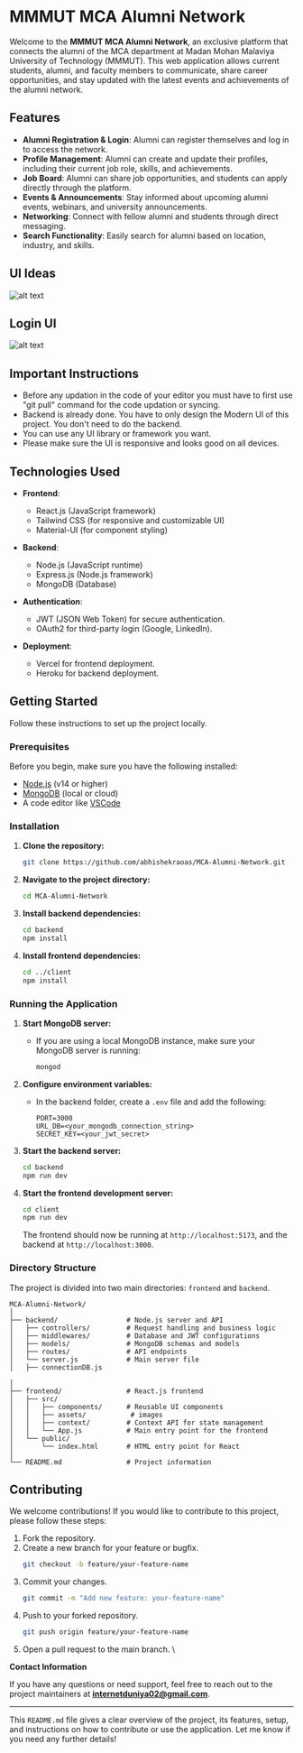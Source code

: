 # MMMUT MCA Alumni Network

Welcome to the **MMMUT MCA Alumni Network**, an exclusive platform that connects the alumni of the MCA department at Madan Mohan Malaviya University of Technology (MMMUT). This web application allows current students, alumni, and faculty members to communicate, share career opportunities, and stay updated with the latest events and achievements of the alumni network.

## Features

- **Alumni Registration & Login**: Alumni can register themselves and log in to access the network.
- **Profile Management**: Alumni can create and update their profiles, including their current job role, skills, and achievements.
- **Job Board**: Alumni can share job opportunities, and students can apply directly through the platform.
- **Events & Announcements**: Stay informed about upcoming alumni events, webinars, and university announcements.
- **Networking**: Connect with fellow alumni and students through direct messaging.
- **Search Functionality**: Easily search for alumni based on location, industry, and skills.

## UI Ideas
![alt text](<MCA ALumni Network.png>)

## Login UI
![alt text](image.png)

## Important Instructions
- Before any updation in the code of your editor you must have to first use "git pull" command for the code updation or syncing.
- Backend is already done. You have to only design the Modern UI of this project. You don't need to do the backend.
- You can use any UI library or framework you want.
- Please make sure the UI is responsive and looks good on all devices.

## Technologies Used

- **Frontend**: 
  - React.js (JavaScript framework)
  - Tailwind CSS (for responsive and customizable UI)
  - Material-UI (for component styling)
  
- **Backend**:
  - Node.js (JavaScript runtime)
  - Express.js (Node.js framework)
  - MongoDB (Database)

- **Authentication**: 
  - JWT (JSON Web Token) for secure authentication.
  - OAuth2 for third-party login (Google, LinkedIn).

- **Deployment**: 
  - Vercel for frontend deployment.
  - Heroku for backend deployment.

## Getting Started

Follow these instructions to set up the project locally.

### Prerequisites

Before you begin, make sure you have the following installed:

- [Node.js](https://nodejs.org/en/download/) (v14 or higher)
- [MongoDB](https://www.mongodb.com/try/download/community) (local or cloud)
- A code editor like [VSCode](https://code.visualstudio.com/)

### Installation

1. **Clone the repository:**
   ```bash
   git clone https://github.com/abhishekraoas/MCA-Alumni-Network.git
   ```

2. **Navigate to the project directory:**
   ```bash
   cd MCA-Alumni-Network
   ```

3. **Install backend dependencies:**
   ```bash
   cd backend
   npm install
   ```

4. **Install frontend dependencies:**
   ```bash
   cd ../client
   npm install
   ```

### Running the Application

1. **Start MongoDB server:**
   - If you are using a local MongoDB instance, make sure your MongoDB server is running:
     ```bash
     mongod
     ```

2. **Configure environment variables:**
   - In the backend folder, create a `.env` file and add the following:
     ```
     PORT=3000
     URL_DB=<your_mongodb_connection_string>
     SECRET_KEY=<your_jwt_secret>
     ```

3. **Start the backend server:**
   ```bash
   cd backend
   npm run dev
   ```

4. **Start the frontend development server:**
   ```bash
   cd client
   npm run dev
   ```

   The frontend should now be running at `http://localhost:5173`, and the backend at `http://localhost:3000`.

### Directory Structure

The project is divided into two main directories: `frontend` and `backend`.

```
MCA-Alumni-Network/
│
├── backend/                 # Node.js server and API
│   ├── controllers/         # Request handling and business logic
│   ├── middlewares/         # Database and JWT configurations
│   ├── models/              # MongoDB schemas and models
│   ├── routes/              # API endpoints
│   └── server.js            # Main server file
│   ├── connectionDB.js      

│
├── frontend/                # React.js frontend
│   ├── src/
│   │   ├── components/      # Reusable UI components
│   │   ├── assets/           # images
│   │   ├── context/         # Context API for state management
│   │   └── App.js           # Main entry point for the frontend
│   └── public/
│       └── index.html       # HTML entry point for React
│
└── README.md                # Project information
```

## Contributing

We welcome contributions! If you would like to contribute to this project, please follow these steps:

1. Fork the repository.
2. Create a new branch for your feature or bugfix.
   ```bash
   git checkout -b feature/your-feature-name
   ```
3. Commit your changes.
   ```bash
   git commit -m "Add new feature: your-feature-name"
   ```
4. Push to your forked repository.
   ```bash
   git push origin feature/your-feature-name
   ```
5. Open a pull request to the main branch.
\

**Contact Information**

If you have any questions or need support, feel free to reach out to the project maintainers at **internetduniya02@gmail.com**.

--- 

This `README.md` file gives a clear overview of the project, its features, setup, and instructions on how to contribute or use the application. Let me know if you need any further details!